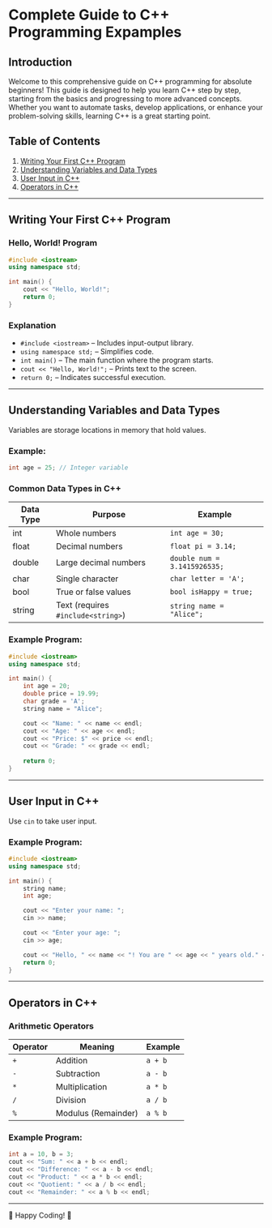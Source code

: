 # Complete Guide to C++ Programming Expamples
## Introduction
Welcome to this comprehensive guide on C++ programming for absolute beginners! This guide is designed to help you learn C++ step by step, starting from the basics and progressing to more advanced concepts. Whether you want to automate tasks, develop applications, or enhance your problem-solving skills, learning C++ is a great starting point.

## Table of Contents
1. [Writing Your First C++ Program](#writing-your-first-c++-program)
2. [Understanding Variables and Data Types](#understanding-variables-and-data-types)
3. [User Input in C++](#user-input-in-c++)
4. [Operators in C++](#operators-in-c++)
   
---

## Writing Your First C++ Program
### Hello, World! Program
```cpp
#include <iostream>
using namespace std;

int main() {
    cout << "Hello, World!";
    return 0;
}
```
### Explanation
- `#include <iostream>` – Includes input-output library.
- `using namespace std;` – Simplifies code.
- `int main()` – The main function where the program starts.
- `cout << "Hello, World!";` – Prints text to the screen.
- `return 0;` – Indicates successful execution.

---

## Understanding Variables and Data Types
Variables are storage locations in memory that hold values.

### Example:
```cpp
int age = 25; // Integer variable
```
### Common Data Types in C++
| Data Type | Purpose | Example |
|-----------|---------|---------|
| int | Whole numbers | `int age = 30;` |
| float | Decimal numbers | `float pi = 3.14;` |
| double | Large decimal numbers | `double num = 3.1415926535;` |
| char | Single character | `char letter = 'A';` |
| bool | True or false values | `bool isHappy = true;` |
| string | Text (requires `#include<string>`) | `string name = "Alice";` |

### Example Program:
```cpp
#include <iostream>
using namespace std;

int main() {
    int age = 20;
    double price = 19.99;
    char grade = 'A';
    string name = "Alice";

    cout << "Name: " << name << endl;
    cout << "Age: " << age << endl;
    cout << "Price: $" << price << endl;
    cout << "Grade: " << grade << endl;
    
    return 0;
}
```

---

## User Input in C++
Use `cin` to take user input.

### Example Program:
```cpp
#include <iostream>
using namespace std;

int main() {
    string name;
    int age;

    cout << "Enter your name: ";
    cin >> name;

    cout << "Enter your age: ";
    cin >> age;

    cout << "Hello, " << name << "! You are " << age << " years old." << endl;
    return 0;
}
```

---

## Operators in C++
### Arithmetic Operators
| Operator | Meaning | Example |
|----------|---------|---------|
| `+` | Addition | `a + b` |
| `-` | Subtraction | `a - b` |
| `*` | Multiplication | `a * b` |
| `/` | Division | `a / b` |
| `%` | Modulus (Remainder) | `a % b` |

### Example Program:
```cpp
int a = 10, b = 3;
cout << "Sum: " << a + b << endl;
cout << "Difference: " << a - b << endl;
cout << "Product: " << a * b << endl;
cout << "Quotient: " << a / b << endl;
cout << "Remainder: " << a % b << endl;
```

---
🎉 Happy Coding! 🚀

